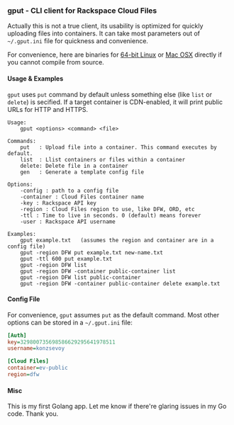 ### gput - CLI client for Rackspace Cloud Files

Actually this is not a true client, its usability is optimized for quickly uploading files into containers. 
It can take most parameters out of `~/.gput.ini` file for quickness and convenience.

For convenience, here are binaries for [64-bit Linux](https://github.com/kontsevoy/gput/raw/master/build/gput-linux-x86_64) or [Mac OSX](https://github.com/kontsevoy/gput/raw/master/build/gput-darwin) directly if you cannot compile from source.

#### Usage & Examples

`gput` uses `put` command by default unless something else (like `list` or `delete`) is secified. If a 
target container is CDN-enabled, it will print public URLs for HTTP and HTTPS.

```
Usage:
	gput <options> <command> <file>

Commands:
	put   :	Upload file into a container. This command executes by default.
	list  :	Llist containers or files within a container
	delete:	Delete file in a container
	gen   :	Generate a template config file

Options:
	-config : path to a config file
	-container : Cloud Files container name
	-key : Rackspace API key
	-region : Cloud Files region to use, like DFW, ORD, etc
	-ttl : Time to live in seconds. 0 (default) means forever
	-user : Rackspace API username

Examples:
	gput example.txt   (assumes the region and container are in a config file)
	gput -region DFW put example.txt new-name.txt
	gput -ttl 600 put example.txt
	gput -region DFW list
	gput -region DFW -container public-container list
	gput -region DFW list public-container
	gput -region DFW -container public-container delete example.txt
```

#### Config File

For convenience, `gput` assumes `put` as the default command. Most other options can be stored in a `~/.gput.ini` file:
```ini
[Auth]
key=329800735698586629295641978511
username=konzsevoy

[Cloud Files]
container=ev-public
region=dfw
```

#### Misc

This is my first Golang app. Let me know if there're glaring issues in my Go code. Thank you.
